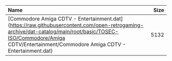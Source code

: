 |Name|Size|
|:---|---:|
|[Commodore Amiga CDTV - Entertainment.dat](https://raw.githubusercontent.com/open-retrogaming-archive/dat-catalog/main/root/basic/TOSEC-ISO/Commodore/Amiga CDTV/Entertainment/Commodore Amiga CDTV - Entertainment.dat)|5132|
